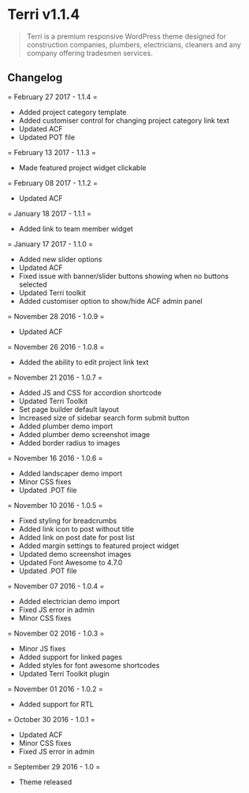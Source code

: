 # Terri v1.1.4

> Terri is a premium responsive WordPress theme designed for construction companies, plumbers, electricians, cleaners and any company offering tradesmen services.

## Changelog
= February 27 2017 - 1.1.4 =
* Added project category template
* Added customiser control for changing project category link text
* Updated ACF
* Updated POT file

= February 13 2017 - 1.1.3 =
* Made featured project widget clickable

= February 08 2017 - 1.1.2 =
* Updated ACF

= January 18 2017 - 1.1.1 =
* Added link to team member widget

= January 17 2017 - 1.1.0 =
* Added new slider options
* Updated ACF
* Fixed issue with banner/slider buttons showing when no buttons selected
* Updated Terri toolkit
* Added customiser option to show/hide ACF admin panel

= November 28 2016 - 1.0.9 =
* Updated ACF

= November 26 2016 - 1.0.8 =
* Added the ability to edit project link text

= November 21 2016 - 1.0.7 =
* Added JS and CSS for accordion shortcode
* Updated Terri Toolkit
* Set page builder default layout
* Increased size of sidebar search form submit button
* Added plumber demo import
* Added plumber demo screenshot image
* Added border radius to images

= November 16 2016 - 1.0.6 =
* Added landscaper demo import
* Minor CSS fixes
* Updated .POT file

= November 10 2016 - 1.0.5 =
* Fixed styling for breadcrumbs
* Added link icon to post without title
* Added link on post date for post list
* Added margin settings to featured project widget
* Updated demo screenshot images
* Updated Font Awesome to 4.7.0
* Updated .POT file

= November 07 2016 - 1.0.4 =
* Added electrician demo import
* Fixed JS error in admin
* Minor CSS fixes

= November 02 2016 - 1.0.3 =
* Minor JS fixes
* Added support for linked pages
* Added styles for font awesome shortcodes
* Updated Terri Toolkit plugin

= November 01 2016 - 1.0.2 =
* Added support for RTL

= October 30 2016 - 1.0.1 =
* Updated ACF
* Minor CSS fixes
* Fixed JS error in admin

= September 29 2016 - 1.0 =
* Theme released